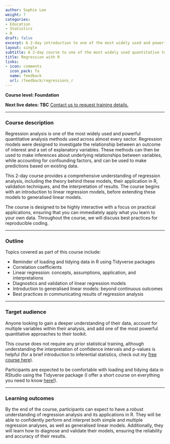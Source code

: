 ```yaml
---
author: Sophie Lee
weight: 7
categories:
- Education
- Statistics
- R
draft: false
excerpt: A 2-day introduction to one of the most widely used and powerful tools in quantitative analysis...regression! A comprehensive introduction to generalised linear models with applications in R.
layout: single
subtitle: A 2-day course to one of the most widely used quantitative tools, regression
title: Regression with R
links:
- icon: comments
  icon_pack: fa
  name: feedback
  url: /feedback/regressions_r
---
```


**Course level: Foundation**

**Next live dates: TBC** [Contact us to request training details.](/contact)

--- 

### Course description
Regression analysis is one of the most widely used and powerful quantitative analysis methods used across almost every sector. Regression models were designed to investigate the relationship between an outcome of interest and a set of explanatory variables. These methods can then be used to make inferences about underlying relationships between variables, while accounting for confounding factors, and can be used to make predictions based on existing data.

This 2-day course provides a comprehensive understanding of regression analysis, including the theory behind these models, their application in R, validation techniques, and the interpretation of results. The course begins with an introduction to linear regression models, before extending these models to generalised linear models. 

The course is designed to be highly interactive with a focus on practical applications, ensuring that you can immediately apply what you learn to your own data. Throughout the course, we will discuss best practices for reproducible coding. 

--- 

### Outline
Topics covered as part of this course include:
- Reminder of loading and tidying data in R using Tidyverse packages
- Correlation coefficients 
- Linear regression: concepts, assumptions, application, and interpretations
- Diagnostics and validation of linear regression models
- Introduction to generalised linear models: beyond continuous outcomes
- Best practices in communicating results of regression analysis

---

### Target audience
Anyone looking to gain a deeper understanding of their data, account for multiple variables within their analysis, and add one of the most powerful quantitative approaches to their toolkit. 

This course does not require any prior statistical training, although understanding the interpretation of confidence intervals and p-values is helpful (for a brief introduction to inferential statistics, check out my [free course here](https://equationsofdisease.com/courses/inferential-statistics/)). 

Participants are expected to be comfortable with loading and tidying data in RStudio using the Tidyverse package (I offer a short course on everything you need to know [here!](/courses/intro_r_tidyverse)).

--- 

### Learning outcomes

By the end of the course, participants can expect to have a robust understanding of regression analysis and its applications in R. They will be able to confidently perform and interpret both simple and multiple regression analyses, as well as generalised linear models. Additionally, they will learn how to diagnose and validate their models, ensuring the reliability and accuracy of their results.